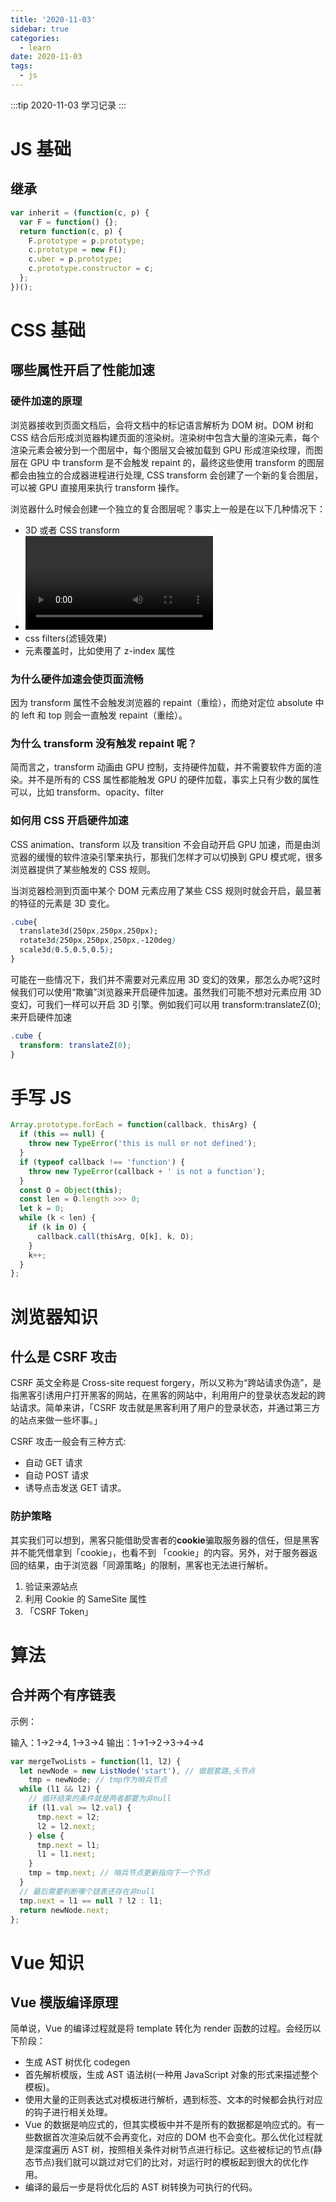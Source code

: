 ```yaml
---
title: '2020-11-03'
sidebar: true
categories:
  - learn
date: 2020-11-03
tags:
  - js
---
```


:::tip
2020-11-03 学习记录
:::

<!-- more -->

# JS 基础

## 继承

```js
var inherit = (function(c, p) {
  var F = function() {};
  return function(c, p) {
    F.prototype = p.prototype;
    c.prototype = new F();
    c.uber = p.prototype;
    c.prototype.constructor = c;
  };
})();
```

# CSS 基础

## 哪些属性开启了性能加速

### 硬件加速的原理

浏览器接收到页面文档后，会将文档中的标记语言解析为 DOM 树。DOM 树和 CSS 结合后形成浏览器构建页面的渲染树。渲染树中包含大量的渲染元素，每个渲染元素会被分到一个图层中，每个图层又会被加载到 GPU 形成渲染纹理，而图层在 GPU 中 transform 是不会触发 repaint 的，最终这些使用 transform 的图层都会由独立的合成器进程进行处理, CSS transform 会创建了一个新的复合图层，可以被 GPU 直接用来执行 transform 操作。

浏览器什么时候会创建一个独立的复合图层呢？事实上一般是在以下几种情况下：

- 3D 或者 CSS transform
- <video>和<canvas>标签
- css filters(滤镜效果)
- 元素覆盖时，比如使用了 z-index 属性

### 为什么硬件加速会使页面流畅

因为 transform 属性不会触发浏览器的 repaint（重绘），而绝对定位 absolute 中的 left 和 top 则会一直触发 repaint（重绘）。

### 为什么 transform 没有触发 repaint 呢？

简而言之，transform 动画由 GPU 控制，支持硬件加载，并不需要软件方面的渲染。并不是所有的 CSS 属性都能触发 GPU 的硬件加载，事实上只有少数的属性可以，比如 transform、opacity、filter

### 如何用 CSS 开启硬件加速

CSS animation、transform 以及 transition 不会自动开启 GPU 加速，而是由浏览器的缓慢的软件渲染引擎来执行，那我们怎样才可以切换到 GPU 模式呢，很多浏览器提供了某些触发的 CSS 规则。

当浏览器检测到页面中某个 DOM 元素应用了某些 CSS 规则时就会开启，最显著的特征的元素是 3D 变化。

```css
.cube{
  translate3d(250px,250px,250px);
  rotate3d(250px,250px,250px,-120deg)
  scale3d(0.5,0.5,0.5);
}
```

可能在一些情况下，我们并不需要对元素应用 3D 变幻的效果，那怎么办呢?这时候我们可以使用“欺骗”浏览器来开启硬件加速。虽然我们可能不想对元素应用 3D 变幻，可我们一样可以开启 3D 引擎。例如我们可以用 transform:translateZ(0);来开启硬件加速

```css
.cube {
  transform: translateZ(0);
}
```

# 手写 JS

```js
Array.prototype.forEach = function(callback, thisArg) {
  if (this == null) {
    throw new TypeError('this is null or not defined');
  }
  if (typeof callback !== 'function') {
    throw new TypeError(callback + ' is not a function');
  }
  const O = Object(this);
  const len = O.length >>> 0;
  let k = 0;
  while (k < len) {
    if (k in O) {
      callback.call(thisArg, O[k], k, O);
    }
    k++;
  }
};
```

# 浏览器知识

## 什么是 CSRF 攻击

CSRF 英文全称是 Cross-site request forgery，所以又称为“跨站请求伪造”，是指黑客引诱用户打开黑客的网站，在黑客的网站中，利用用户的登录状态发起的跨站请求。简单来讲，「CSRF 攻击就是黑客利用了用户的登录状态，并通过第三方的站点来做一些坏事。」

CSRF 攻击一般会有三种方式:

- 自动 GET 请求
- 自动 POST 请求
- 诱导点击发送 GET 请求。

### 防护策略

其实我们可以想到，黑客只能借助受害者的**cookie**骗取服务器的信任，但是黑客并不能凭借拿到「cookie」，也看不到 「cookie」的内容。另外，对于服务器返回的结果，由于浏览器「同源策略」的限制，黑客也无法进行解析。

1. 验证来源站点
2. 利用 Cookie 的 SameSite 属性
3. 「CSRF Token」

# 算法

## 合并两个有序链表

示例：

输入：1->2->4, 1->3->4
输出：1->1->2->3->4->4

```js
var mergeTwoLists = function(l1, l2) {
  let newNode = new ListNode('start'), // 做题套路,头节点
    tmp = newNode; // tmp作为哨兵节点
  while (l1 && l2) {
    // 循环结束的条件就是两者都要为非null
    if (l1.val >= l2.val) {
      tmp.next = l2;
      l2 = l2.next;
    } else {
      tmp.next = l1;
      l1 = l1.next;
    }
    tmp = tmp.next; // 哨兵节点更新指向下一个节点
  }
  // 最后需要判断哪个链表还存在非null
  tmp.next = l1 == null ? l2 : l1;
  return newNode.next;
};
```

# Vue 知识

## Vue 模版编译原理

简单说，Vue 的编译过程就是将 template 转化为 render 函数的过程。会经历以下阶段：

- 生成 AST 树优化 codegen
- 首先解析模版，生成 AST 语法树(一种用 JavaScript 对象的形式来描述整个模板)。
- 使用大量的正则表达式对模板进行解析，遇到标签、文本的时候都会执行对应的钩子进行相关处理。
- Vue 的数据是响应式的，但其实模板中并不是所有的数据都是响应式的。有一些数据首次渲染后就不会再变化，对应的 DOM 也不会变化。那么优化过程就是深度遍历 AST 树，按照相关条件对树节点进行标记。这些被标记的节点(静态节点)我们就可以跳过对它们的比对，对运行时的模板起到很大的优化作用。
- 编译的最后一步是将优化后的 AST 树转换为可执行的代码。
